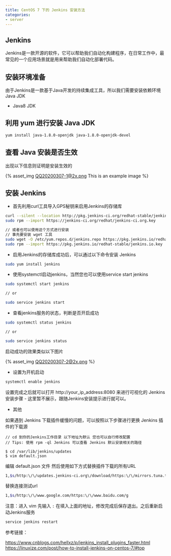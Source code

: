 ```yaml
---
title: CentOS 7 下的 Jenkins 安装方法
categories:
- server
---
```


## Jenkins

Jenkins是一款开源的软件，它可以帮助我们自动化构建程序，在日常工作中，最常见的一个应用场景就是用来帮助我们自动化部署代码。

## 安装环境准备

由于Jenkins是一款基于Java开发的持续集成工具，所以我们需要安装依赖环境 Java JDK

- Java8 JDK

## 利用 yum 进行安装 Java JDK

```bash
yum install java-1.8.0-openjdk java-1.8.0-openjdk-devel
```

## 查看 Java 安装是否生效

出现以下信息则证明是安装生效的

{% asset_img QQ20200307-1@2x.png This is an example image %}

## 安装 Jenkins

- 首先利用curl工具导入GPS秘钥来启用Jenkins的存储库

```bash
curl --silent --location http://pkg.jenkins-ci.org/redhat-stable/jenkins.repo | sudo tee /etc/yum.repos.d/jenkins.repo
sudo rpm --import https://jenkins-ci.org/redhat/jenkins-ci.org.key

// 或者也可以使用这个方式进行安装
// 事先要安装 wget 工具
sudo wget -O /etc/yum.repos.d/jenkins.repo https://pkg.jenkins.io/redhat-stable/jenkins.repo
sudo rpm --import https://pkg.jenkins.io/redhat-stable/jenkins.io.key
```

- 启用Jenkins的存储库成功后，可以通过以下命令安装 Jenkins

```bash
sudo yum install jenkins
```

- 使用systemctl启动jenkins，当然您也可以使用service start jenkins

```bash
sudo systemctl start jenkins

// or

sudo service jenkins start
```

- 查看jenkins服务的状态，判断是否开启成功

```bash
sudo systemctl status jenkins

// or

sudo service jenkins status
```
启动成功的效果类似以下图片

{% asset_img QQ20200307-2@2x.png %}

- 设置为开机启动

```bash
systemctl enable jenkins
```
设置完成之后就可以打开 http://your_ip_address:8080 来进行可视化的 Jenkins 安装步骤 - 这里暂不展示，跟随Jenkins安装提示进行就可以。

- 其他

如果遇到 Jenkins 下载插件缓慢的问题，可以按照以下步骤进行更换 Jenkins 插件的下载源

```
// cd 到你的Jenkins工作目录 以下地址为默认 您也可以自行修改配置
// Tips: 使用 rpm -ql Jenkins 可以查看 Jenkins 默认安装相关的路径

$ cd /var/lib/jenkins/updates 
$ vim default.json
```

编辑 default.json 文件 然后使用如下方式替换插件下载的所有URL

```bash
1,$s/http:\/\/updates.jenkins-ci.org\/download/https:\/\/mirrors.tuna.tsinghua.edu.cn\/jenkins/g
```

替换连接测试url

```bash
1,$s/http:\/\/www.google.com/https:\/\/www.baidu.com/g
```

注意：进入 vim 先输入 ```:``` 在填入上面的地址，修改完成后保存退出。之后重新启动Jenkins服务

```bash
service jenkins restart
```

参考链接：

https://www.cnblogs.com/hellxz/p/jenkins_install_plugins_faster.html
https://linuxize.com/post/how-to-install-jenkins-on-centos-7/#top